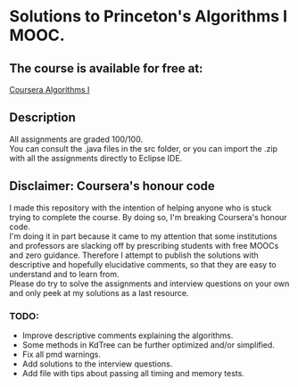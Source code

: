 # Solutions to Princeton's Algorithms I MOOC.

<h2>The course is available for free at:</h2>
<p>

   [Coursera Algorithms I](https://www.coursera.org/learn/algorithms-part1/home/welcome)

</p>

<h2> Description </h2>
<p>
All assignments are graded 100/100.</br>
You can consult the .java files in the src  folder, or you can import the .zip with all the assignments directly to Eclipse IDE.</br>
</p>






<h2>Disclaimer: Coursera's honour code</h2>

<p>
I made this repository with the intention of helping anyone who is stuck trying to complete the course. 
By doing so, I'm breaking Coursera's honour code.</br>
I'm doing it in part because it came to my attention that some institutions and professors are slacking off by prescribing students with free MOOCs and zero guidance.
Therefore I attempt to publish the solutions with descriptive and hopefully elucidative comments, so that they are easy to understand and to learn from.</br>
Please do try to solve the assignments and interview questions on your own and only peek at my solutions as a last resource.</li>
</p>

<h3>TODO:</h3>
<ul>
  <li> Improve descriptive comments explaining the algorithms. </li>
  <li> Some methods in KdTree can be further optimized and/or simplified.</li>
  <li> Fix all pmd warnings. </li>
  <li> Add solutions to the interview questions. </li>
  <li> Add file with tips about passing all timing and memory tests. </li>
</ul>

